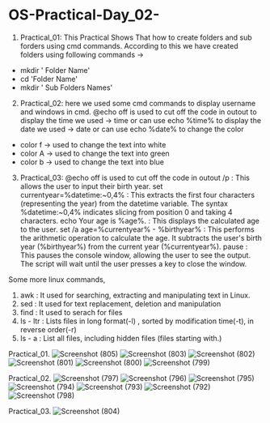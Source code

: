 # OS-Practical-Day_02-
01. Practical_01:
 This Practical Shows That how to create folders and sub forders using cmd commands.
 According to this we have created folders using following commands ->
 * mkdir ' Folder Name'
 * cd 'Folder Name'
 * mkdir ' Sub Folders Names'

02. Practical_02:
here we used some cmd commands to display username and windows in cmd.
@echo off is used to cut off the code in outout
to display the time we used -> time or can use echo %time%
to display the date we used -> date or can use echo %date%
to change the color
  * color f -> used to change the text into white
  * color A -> used to change the text into green
  * color b -> used to change the text into blue

03. Practical_03:
@echo off is used to cut off the code in outout
/p : This allows the user to input their birth year.
set currentyear=%datetime:~0,4%  : This extracts the first four characters (representing the year) from the datetime variable. The syntax %datetime:~0,4% indicates slicing from position 0 and taking 4 characters.
echo Your age is %age%. : This displays the calculated age to the user.
set /a age=%currentyear% - %birthyear% : This performs the arithmetic operation to calculate the age. It subtracts the user's birth year (%birthyear%) from the current year (%currentyear%).
pause : This pauses the console window, allowing the user to see the output. The script will wait until the user presses a key to close the window.


Some more linux commands,
01. awk : It used for searching, extracting and manipulating text in Linux.
02. sed : It used for text replacement, deletion and manipulation
03. find : It used to serach for files
04. ls - ltr : Lists files in long format(-l) , sorted by modification time(-t), in reverse order(-r)
05. ls - a : List all files, including hidden files (files starting with.) 

Practical_01. 
![Screenshot (805)](https://github.com/user-attachments/assets/ba3d1c77-b634-414a-9130-8ebb9912ff66)
![Screenshot (803)](https://github.com/user-attachments/assets/db3af328-c7a8-4487-b340-5209bc8c54b5)
![Screenshot (802)](https://github.com/user-attachments/assets/5b70ca49-e7ef-4640-92b3-9e4510fa282c)
![Screenshot (801)](https://github.com/user-attachments/assets/7fe54bbf-96f1-45e2-b8a1-3bdda2046ca7)
![Screenshot (800)](https://github.com/user-attachments/assets/4430a76a-e610-43c7-8e62-ff9d71d4f307)
![Screenshot (799)](https://github.com/user-attachments/assets/9c130523-a8ae-4daf-bee3-b8dea1582e20)

Practical_02.
![Screenshot (797)](https://github.com/user-attachments/assets/e683371a-fd0a-4dfd-a3f9-df65070692b2)
![Screenshot (796)](https://github.com/user-attachments/assets/df86238f-a8f1-454c-9d5c-518a1cad874b)
![Screenshot (795)](https://github.com/user-attachments/assets/1c2b1a87-8cbb-42a4-8360-78d0ed9c1652)
![Screenshot (794)](https://github.com/user-attachments/assets/47f7aed7-7c6f-41d5-8c7e-0838f1cf67e4)
![Screenshot (793)](https://github.com/user-attachments/assets/e09c26e9-7ac3-4145-9804-92d07746175f)
![Screenshot (792)](https://github.com/user-attachments/assets/3caa7829-98f8-446e-9dcb-7478b2353f27)
![Screenshot (798)](https://github.com/user-attachments/assets/99a6ea84-fa13-4772-949a-c7bf0c63bb70)


Practical_03.
![Screenshot (804)](https://github.com/user-attachments/assets/42b95642-33e0-4c8a-ae79-a67142965a29)







   
       
